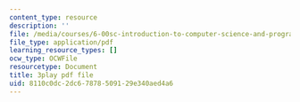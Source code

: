 ```yaml
---
content_type: resource
description: ''
file: /media/courses/6-00sc-introduction-to-computer-science-and-programming-spring-2011/8110c0dc2dc67878509129e340aed4a6_FBpe3xFvPrQ.pdf
file_type: application/pdf
learning_resource_types: []
ocw_type: OCWFile
resourcetype: Document
title: 3play pdf file
uid: 8110c0dc-2dc6-7878-5091-29e340aed4a6
---
```

